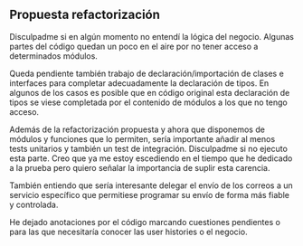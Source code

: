 ## Propuesta refactorización

Disculpadme si en algún momento no entendí la lógica del negocio. Algunas partes del código quedan un poco en el aire por no tener acceso a determinados módulos.

Queda pendiente también trabajo de declaración/importación de clases e interfaces para completar adecuadamente la declaración de tipos. En algunos de los casos es posible que en código original esta declaración de tipos se viese completada por el contenido de módulos a los que no tengo acceso.

Además de la refactorización propuesta y ahora que disponemos de módulos y funciones que lo permiten, sería importante añadir al menos tests unitarios y también un test de integración. Disculpadme si no ejecuto esta parte. Creo que ya me estoy escediendo en el tiempo que he dedicado a la prueba pero quiero señalar la importancia de suplir esta carencia.

También entiendo que sería interesante delegar el envío de los correos a un servicio específico que permitiese programar su envío de forma más fiable y controlada.

He dejado anotaciones por el código marcando cuestiones pendientes o para las que necesitaría conocer las user histories o el negocio.